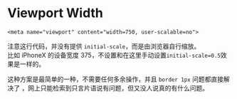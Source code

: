 # Viewport Width
```
<meta name="viewport" content="width=750, user-scalable=no">
```
注意这行代码，并没有提供 `initial-scale`，而是由浏览器自行缩放。  
比如 iPhoneX 的设备宽度 375，不设置和在这里手动设置`initial-scale=0.5`效果是一样的。

这种方案是最简单的一种，不需要任何多余操作，并且 `border 1px` 问题都直接解决了 ，网上只能检索到只言片语说有问题，但又没人说真的有什么问题。  